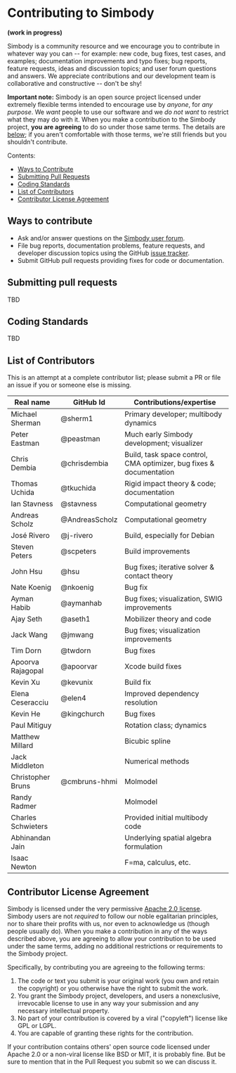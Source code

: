 Contributing to Simbody
=======================
**(work in progress)**

Simbody is a community resource and we encourage you to contribute in whatever way you can -- for example: new code, bug fixes, test cases, and examples; documentation improvements and typo fixes; bug reports, feature requests, ideas and discussion topics; and user forum questions and answers. We appreciate contributions and our development team is collaborative and constructive -- don't be shy! 

**Important note:** Simbody is an open source project licensed under extremely flexible terms intended to encourage use by *anyone*, for *any purpose*. We *want* people to use our software and we *do not want* to restrict what they may do with it. When you make a contribution to the Simbody project, **you are agreeing** to do so under those same terms. The details are [below](#contributor-license-agreement); if you aren't comfortable with those terms, we're still friends but you shouldn't contribute. 

Contents:
- [Ways to Contribute](#ways-to-contribute)
- [Submitting Pull Requests](#submitting-pull-requests)
- [Coding Standards](#coding-standards)
- [List of Contributors](#list-of-contributors)
- [Contributor License Agreement](#contributor-license-agreement)

Ways to contribute
------------------
- Ask and/or answer questions on the [Simbody user forum](https://simtk.org/forums/viewforum.php?f=47).
- File bug reports, documentation problems, feature requests, and developer discussion topics using the GitHub [issue tracker](https://github.com/simbody/simbody/issues).
- Submit GitHub pull requests providing fixes for code or documentation.

Submitting pull requests
------------------------
TBD

Coding Standards
----------------
TBD

List of Contributors
--------------------
This is an attempt at a complete contributor list; please submit a PR or file an issue if you or someone else is missing.

Real name          | GitHub Id    | Contributions/expertise
-------------------|--------------|-------------------------
Michael Sherman    |@sherm1       |Primary developer; multibody dynamics
Peter Eastman      |@peastman     |Much early Simbody development; visualizer
Chris Dembia       |@chrisdembia  |Build, task space control, CMA optimizer, bug fixes & documentation
Thomas Uchida      |@tkuchida     |Rigid impact theory & code; documentation
Ian Stavness       |@stavness     |Computational geometry
Andreas Scholz     |@AndreasScholz|Computational geometry
José Rivero        |@j-rivero     |Build, especially for Debian
Steven Peters      |@scpeters     |Build improvements
John Hsu           |@hsu          |Bug fixes; iterative solver & contact theory
Nate Koenig        |@nkoenig      |Bug fix
Ayman Habib        |@aymanhab     |Bug fixes; visualization, SWIG improvements
Ajay Seth          |@aseth1       |Mobilizer theory and code
Jack Wang          |@jmwang       |Bug fixes; visualization improvements
Tim Dorn           |@twdorn       |Bug fixes
Apoorva Rajagopal  |@apoorvar     |Xcode build fixes
Kevin Xu           |@kevunix      |Build fix
Elena Ceseracciu   |@elen4        |Improved dependency resolution
Kevin He           |@kingchurch   |Bug fixes
Paul Mitiguy       |              |Rotation class; dynamics
Matthew Millard    |              |Bicubic spline
Jack Middleton     |              |Numerical methods
Christopher Bruns  |@cmbruns-hhmi |Molmodel
Randy Radmer       |              |Molmodel
Charles Schwieters |              |Provided initial multibody code 
Abhinandan Jain    |              |Underlying spatial algebra formulation
Isaac Newton       |              |F=ma, calculus, etc.


Contributor License Agreement
-----------------------------
Simbody is licensed under the very permissive [Apache 2.0 license](http://www.apache.org/licenses/LICENSE-2.0). Simbody users are not *required* to follow our noble egalitarian principles, nor to share their profits with us, nor even to acknowledge us (though people usually do). When you make a contribution in any of the ways described above, you are agreeing to allow your contribution to be used under the same terms, adding no additional restrictions or requirements to the Simbody project. 

Specifically, by contributing you are agreeing to the following terms:

  1. The code or text you submit is your original work (you own and retain the copyright) or you otherwise have the right to submit the work.
  2. You grant the Simbody project, developers, and users a nonexclusive, irrevocable license to use in any way your submission and any necessary intellectual property.
  3. No part of your contribution is covered by a viral ("copyleft") license like GPL or LGPL.
  4. You are capable of granting these rights for the contribution.

If your contribution contains others' open source code licensed under Apache 2.0 or a non-viral license like BSD or MIT, it is probably fine. But be sure to mention that in the Pull Request you submit so we can discuss it. 
